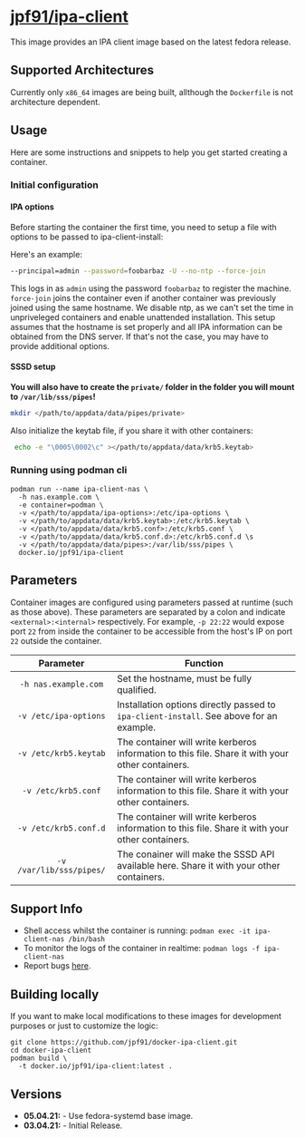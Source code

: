 # [jpf91/ipa-client](https://github.com/jpf91/docker-ipa-client)

This image provides an IPA client image based on the latest fedora release.

## Supported Architectures

Currently only `x86_64` images are being built, allthough the `Dockerfile` is not architecture dependent.

## Usage

Here are some instructions and snippets to help you get started creating a container.

### Initial configuration

#### IPA options

Before starting the container the first time, you need to setup a file with options to be passed to ipa-client-install:

Here's an example:
```bash
--principal=admin --password=foobarbaz -U --no-ntp --force-join
```

This logs in as `admin` using the password `foobarbaz` to register the machine. `force-join` joins the container
even if another container was previously joined using the same hostname. We disable ntp, as we can't set the
time in unpriveleged containers and enable unattended installation. This setup assumes that the hostname is
set properly and all IPA information can be obtained from the DNS server. If that's not the case, you may
have to provide additional options.

#### SSSD setup
**You will also have to create the `private/` folder in the folder you will mount to `/var/lib/sss/pipes`!**
```bash
mkdir </path/to/appdata/data/pipes/private>
```

Also initialize the keytab file, if you share it with other containers:
```bash
 echo -e "\0005\0002\c" ></path/to/appdata/data/krb5.keytab>
```

### Running using podman cli

```
podman run --name ipa-client-nas \
  -h nas.example.com \
  -e container=podman \
  -v </path/to/appdata/ipa-options>:/etc/ipa-options \
  -v </path/to/appdata/data/krb5.keytab>:/etc/krb5.keytab \
  -v </path/to/appdata/data/krb5.conf>:/etc/krb5.conf \
  -v </path/to/appdata/data/krb5.conf.d>:/etc/krb5.conf.d \s
  -v </path/to/appdata/data/pipes>:/var/lib/sss/pipes \
  docker.io/jpf91/ipa-client
```

## Parameters

Container images are configured using parameters passed at runtime (such as those above). These parameters are separated by a colon and indicate `<external>:<internal>` respectively. For example, `-p 22:22` would expose port `22` from inside the container to be accessible from the host's IP on port `22` outside the container.

| Parameter | Function |
| :----: | --- |
| `-h nas.example.com` | Set the hostname, must be fully qualified. |
| `-v /etc/ipa-options` | Installation options directly passed to `ipa-client-install`. See above for an example. |
| `-v /etc/krb5.keytab` | The container will write kerberos information to this file. Share it with your other containers. |
| `-v /etc/krb5.conf` | The container will write kerberos information to this file. Share it with your other containers. |
| `-v /etc/krb5.conf.d` | The container will write kerberos information to this file. Share it with your other containers. |
| `-v /var/lib/sss/pipes/` | The conainer will make the SSSD API available here. Share it with your other containers. |

## Support Info

* Shell access whilst the container is running: `podman exec -it ipa-client-nas /bin/bash`
* To monitor the logs of the container in realtime: `podman logs -f ipa-client-nas`
* Report bugs [here](https://github.com/jpf91/docker-ipa-client).

## Building locally

If you want to make local modifications to these images for development purposes or just to customize the logic:
```
git clone https://github.com/jpf91/docker-ipa-client.git
cd docker-ipa-client
podman build \
  -t docker.io/jpf91/ipa-client:latest .
```

## Versions

* **05.04.21:** - Use fedora-systemd base image.
* **03.04.21:** - Initial Release.

